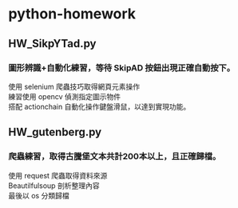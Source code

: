 # python-homework
## HW_SikpYTad.py
### 圖形辨識+自動化練習，等待 SkipAD 按鈕出現正確自動按下。  
使用 selenium 爬蟲技巧取得網頁元素操作  
練習使用 opencv 偵測指定圖示物件  
搭配 actionchain 自動化操作鍵盤滑鼠，以達到實現功能。  

## HW_gutenberg.py
### 爬蟲練習，取得古騰堡文本共計200本以上，且正確歸檔。
使用 request 爬蟲取得資料來源  
Beautilfulsoup 剖析整理內容  
最後以 os 分類歸檔  
